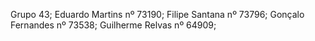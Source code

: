 Grupo 43;
Eduardo Martins nº 73190;
Filipe Santana nº 73796;
Gonçalo Fernandes nº 73538;
Guilherme Relvas nº 64909;
